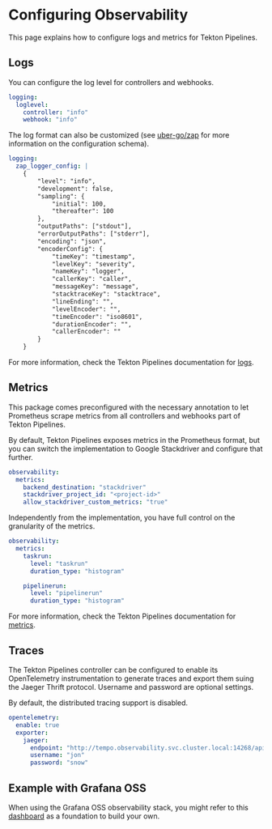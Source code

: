 # Configuring Observability

This page explains how to configure logs and metrics for Tekton Pipelines.

## Logs

You can configure the log level for controllers and webhooks.

```yaml
logging:
  loglevel:
    controller: "info"
    webhook: "info"
```

The log format can also be customized (see [uber-go/zap](https://github.com/uber-go/zap) for more information on the configuration schema).

```yaml
logging:
  zap_logger_config: |
    {
        "level": "info",
        "development": false,
        "sampling": {
            "initial": 100,
            "thereafter": 100
        },
        "outputPaths": ["stdout"],
        "errorOutputPaths": ["stderr"],
        "encoding": "json",
        "encoderConfig": {
            "timeKey": "timestamp",
            "levelKey": "severity",
            "nameKey": "logger",
            "callerKey": "caller",
            "messageKey": "message",
            "stacktraceKey": "stacktrace",
            "lineEnding": "",
            "levelEncoder": "",
            "timeEncoder": "iso8601",
            "durationEncoder": "",
            "callerEncoder": ""
        }
    }
```

For more information, check the Tekton Pipelines documentation for [logs](https://tekton.dev/docs/pipelines/logs/).

## Metrics

This package comes preconfigured with the necessary annotation to let Prometheus scrape metrics
from all controllers and webhooks part of Tekton Pipelines.

By default, Tekton Pipelines exposes metrics in the Prometheus format, but you can switch
the implementation to Google Stackdriver and configure that further.

```yaml
observability:
  metrics:
    backend_destination: "stackdriver"
    stackdriver_project_id: "<project-id>"
    allow_stackdriver_custom_metrics: "true"
```

Independently from the implementation, you have full control on the granularity of the metrics.

```yaml
observability:
  metrics:
    taskrun:
      level: "taskrun"
      duration_type: "histogram"

    pipelinerun:
      level: "pipelinerun"
      duration_type: "histogram"
```

For more information, check the Tekton Pipelines documentation for [metrics](https://tekton.dev/docs/pipelines/metrics/).

## Traces

The Tekton Pipelines controller can be configured to enable its OpenTelemetry instrumentation to generate traces and export them suing the Jaeger Thrift protocol. Username and password are optional settings.

By default, the distributed tracing support is disabled.

```yaml
opentelemetry:
  enable: true
  exporter:
    jaeger:
      endpoint: "http://tempo.observability.svc.cluster.local:14268/api/traces"
      username: "jon"
      password: "snow"
```

## Example with Grafana OSS

When using the Grafana OSS observability stack, you might refer to this [dashboard](https://github.com/mgreau/tekton-pipelines-elastic-o11y) as a foundation to build your own.
